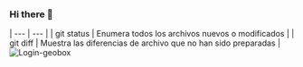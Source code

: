 ### Hi there 👋
| --- | --- |
| git status | Enumera todos los archivos nuevos o modificados |
| git diff | Muestra las diferencias de archivo que no han sido preparadas |
![Login-geobox](https://user-images.githubusercontent.com/56373340/158001102-43e2ea05-5d84-4a3b-a8fa-403d0f28a0f5.png)

<!--
**ramiro1998/ramiro1998** is a ✨ _special_ ✨ repository because its `README.md` (this file) appears on your GitHub profile.

Here are some ideas to get you started:
Technologies:
| Comando | Descripción |
| --- | --- |
| git status | Enumera todos los archivos nuevos o modificados |
| git diff | Muestra las diferencias de archivo que no han sido preparadas |

- 🔭 I’m currently working on ...
- 🌱 I’m currently learning ...
- 👯 I’m looking to collaborate on ...
- 🤔 I’m looking for help with ...
- 💬 Ask me about ...
- 📫 How to reach me: ...
- 😄 Pronouns: ...
- ⚡ Fun fact: ...
-->
